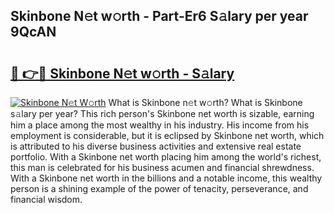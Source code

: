 ## Skinbone N𝚎t w𝚘rth - Part-Er6 S𝚊lary per year 9QcAN

# <h2><a href="http://gc14uo5.nevu.top/?p=Skinbone">🔗 👉🔴 Skinbone N𝚎t w𝚘rth - S𝚊lary</a></h2>

[![Skinbone N𝚎t W𝚘rth](https://i.imgur.com/Oavwk0R.jpeg)](http://gc14uo5.nevu.top/?p=Skinbone)
What is Skinbone n𝚎t w𝚘rth? What is Skinbone s𝚊lary per year?
This rich person's Skinbone net worth is sizable, earning him a place among the most wealthy in his industry. His income from his employment is considerable, but it is eclipsed by Skinbone net worth, which is attributed to his diverse business activities and extensive real estate portfolio. With a Skinbone net worth placing him among the world's richest, this man is celebrated for his business acumen and financial shrewdness. With a Skinbone net worth in the billions and a notable income, this wealthy person is a shining example of the power of tenacity, perseverance, and financial wisdom.
